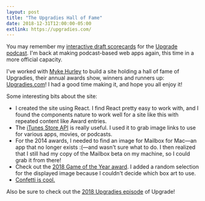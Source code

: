 ```yaml
---
layout: post
title: "The Upgradies Hall of Fame"
date: 2018-12-31T12:00:00-05:00
extlink: https://upgradies.com/
---
```


You may remember my [interactive draft scorecards](/bingo/drafts) for the [Upgrade podcast](https://relay.fm/upgrade). I'm back at making podcast-based web apps again, this time in a more official capacity.

I've worked with [Myke Hurley](https://twitter.com/imyke) to build a site holding a hall of fame of Upgradies, their annual awards show, winners and runners up: [Upgradies.com](https://upgradies.com/)! I had a good time making it, and hope you all enjoy it!

<!-- excerpt --><!-- more -->

Some interesting bits about the site:
- I created the site using React. I find React pretty easy to work with, and I found the components nature to work well for a site like this with repeated content like Award entries.
- The [iTunes Store API](https://affiliate.itunes.apple.com/resources/documentation/itunes-store-web-service-search-api/) is really useful. I used it to grab image links to use for various apps, movies, or podcasts.
- For the 2014 awards, I needed to find an image for Mailbox for Mac—an app that no longer exists :(—and wasn't sure what to do. I then realized that I still had my copy of the Mailbox beta on my machine, so I could grab it from there!
- Check out the [2018 Game of the Year award](https://upgradies.com/year/2018#game-of-the-year). I added a random selection for the displayed image because I couldn't decide which box art to use.
- [Confetti is cool.](https://upgradies.com/?confetti=true)

Also be sure to check out the [2018 Upgradies episode](https://relay.fm/upgrade/226) of Upgrade!

